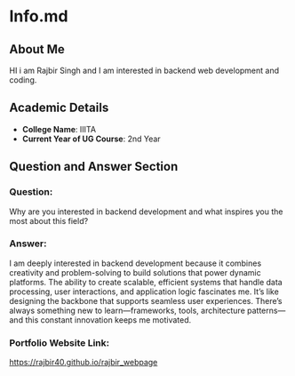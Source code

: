 # Info.md

## About Me
HI i am Rajbir Singh and I am interested in backend web development and coding.
## Academic Details
- **College Name**: IIITA
- **Current Year of UG Course**: 2nd Year  


## Question and Answer Section
### Question:
Why are you interested in backend development and what inspires you the most about this field?  

### Answer:
I am deeply interested in backend development because it combines creativity and problem-solving to build solutions that power dynamic platforms. The ability to create scalable, efficient systems that handle data processing, user interactions, and application logic fascinates me. It’s like designing the backbone that supports seamless user experiences. There’s always something new to learn—frameworks, tools, architecture patterns—and this constant innovation keeps me motivated.

### Portfolio Website Link:
https://rajbir40.github.io/rajbir_webpage
